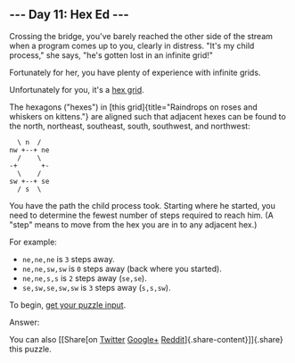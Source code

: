 --- Day 11: Hex Ed ---
----------------------

Crossing the bridge, you've barely reached the other side of the stream
when a program comes up to you, clearly in distress. "It's my child
process," she says, "he's gotten lost in an infinite grid!"

Fortunately for her, you have plenty of experience with infinite grids.

Unfortunately for you, it's a [hex
grid](https://en.wikipedia.org/wiki/Hexagonal_tiling).

The hexagons ("hexes") in [this
grid]{title="Raindrops on roses and whiskers on kittens."} are aligned
such that adjacent hexes can be found to the north, northeast,
southeast, south, southwest, and northwest:

      \ n  /
    nw +--+ ne
      /    \
    -+      +-
      \    /
    sw +--+ se
      / s  \

You have the path the child process took. Starting where he started, you
need to determine the fewest number of steps required to reach him. (A
"step" means to move from the hex you are in to any adjacent hex.)

For example:

-   `ne,ne,ne` is `3` steps away.
-   `ne,ne,sw,sw` is `0` steps away (back where you started).
-   `ne,ne,s,s` is `2` steps away (`se,se`).
-   `se,sw,se,sw,sw` is `3` steps away (`s,s,sw`).

To begin, [get your puzzle input](11/input).

Answer:

You can also [\[Share[on
[Twitter](https://twitter.com/intent/tweet?text=%22Hex+Ed%22+%2D+Day+11+%2D+Advent+of+Code+2017&url=http%3A%2F%2Fadventofcode%2Ecom%2F2017%2Fday%2F11&related=ericwastl&hashtags=AdventOfCode)
[Google+](https://plus.google.com/share?url=http%3A%2F%2Fadventofcode%2Ecom%2F2017%2Fday%2F11)
[Reddit](http://www.reddit.com/submit?url=http%3A%2F%2Fadventofcode%2Ecom%2F2017%2Fday%2F11&title=%22Hex+Ed%22+%2D+Day+11+%2D+Advent+of+Code+2017)]{.share-content}\]]{.share}
this puzzle.
